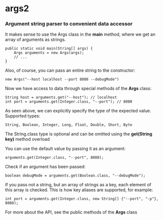 # args2
### Argument string parser to convenient data accessor

It makes sense to use the Args class in the **main** method, where we
get an array of arguments as strings.

    public static void main(String[] args) {
        Args arguments = new Args(args);
        // ...
    }

Also, of course, you can pass an entire string to the constructor:

    new Args("--host localhost --port 8080 --debugMode")

Now we have access to data through special methods of the **Args** class:

    String host = arguments.get("--host"); // localhost
    int port = arguments.get(Integer.class, "--port"); // 8080

As seen above, we can explicitly specify the type of the expected value. Supported types:

    String, Boolean, Integer, Long, Float, Double, Short, Byte

The String.class type is optional and can be omitted using the **get(String key)** method overload

You can use the default value by passing it as an argument:

    arguments.get(Integer.class, "--port", 8080);

Check if an argument has been passed:

    boolean debugMode = arguments.get(Boolean.class, "--debugMode");

If you pass not a string, but an array of strings as a key, each element of this array is checked.
This is how key aliases are supported, for example:

    int port = arguments.get(Integer.class, new String[] {"--port", "-p"}, 8080);

For more about the API, see the public methods of the **Args** class

